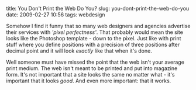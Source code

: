 title: You Don't Print the Web Do You?
slug: you-dont-print-the-web-do-you
date: 2009-02-27 10:56
tags: webdesign

Somehow I find it funny that so many web designers and agencies advertise their services with *'pixel perfectness'*. That probably would mean the site looks like the Photoshop template - down to the pixel. Just like with print stuff where you define positions with a precision of three positions after decimal point and it will look *exactly* like that when it's done.

Well someone must have missed the point that the web isn't your average print medium. The web isn't meant to be printed and put into magazine form. It's not important that a site looks the same no matter what - it's important that it looks *good*. And even more important: that it works.
